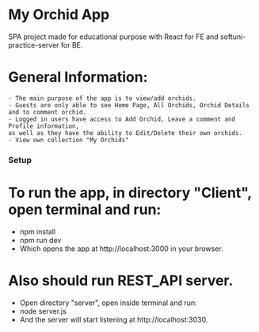 # My Orchid App

SPA project made for educational purpose with React for FE and softuni-practice-server for BE.

# General Information:
```
- The main purpose of the app is to view/add orchids.
- Guests are only able to see Home Page, All Orchids, Orchid Details and to comment orchid.
- Logged in users have access to Add Orchid, Leave a comment and Profile information,
as well as they have the ability to Edit/Delete their own orchids.
- View own collection "My Orchids"
```

### Setup
# To run the app, in directory "Client", open terminal and run:

- npm install
- npm run dev
- Which opens the app at http://localhost:3000 in your browser.
  
# Also should run REST_API server.

- Open directory "server", open inside terminal and run:
- node server.js
- And the server will start listening at http://localhost:3030.

